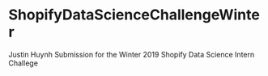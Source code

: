 # ShopifyDataScienceChallengeWinter
Justin Huynh
Submission for the Winter 2019 Shopify Data Science Intern Challege
